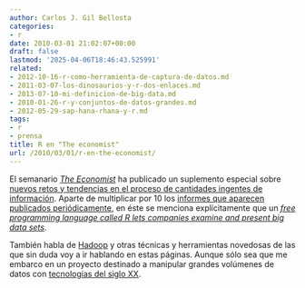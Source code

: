 ```yaml
---
author: Carlos J. Gil Bellosta
categories:
- r
date: 2010-03-01 21:02:07+00:00
draft: false
lastmod: '2025-04-06T18:46:43.525991'
related:
- 2012-10-16-r-como-herramienta-de-captura-de-datos.md
- 2011-03-07-los-dinosaurios-y-r-dos-enlaces.md
- 2013-07-10-mi-definicion-de-big-data.md
- 2010-01-26-r-y-conjuntos-de-datos-grandes.md
- 2012-05-29-sap-hana-rhana-y-r.md
tags:
- r
- prensa
title: R en "The economist"
url: /2010/03/01/r-en-the-economist/
---
```


El semanario [_The Economist_](http://www.economist.com) ha publicado un suplemento especial sobre[ nuevos retos y tendencias en el proceso de cantidades ingentes de información](http://www.economist.com/surveys/displaystory.cfm?story_id=15557443). Aparte de multiplicar por 10 los [informes que aparecen publicados periódicamente](http://www2.sims.berkeley.edu/research/projects/how-much-info-2003/), en éste se menciona explícitamente que un [_free programming language called R lets companies examine and present big data sets_](http://www.economist.com/specialreports/displaystory.cfm?story_id=15557465).

También habla de [Hadoop](http://hadoop.apache.org/) y otras técnicas y herramientas novedosas de las que sin duda voy a ir hablando en estas páginas. Aunque sólo sea que me embarco en un proyecto destinado a manipular grandes volúmenes de datos con [tecnologías del siglo XX](http://en.wikipedia.org/wiki/Teradata).